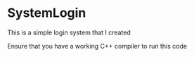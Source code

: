 # SystemLogin

This is a simple login system that I created

Ensure that you have a working C++ compiler to run this code
